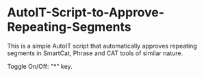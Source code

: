 # AutoIT-Script-to-Approve-Repeating-Segments

This is a simple AutoIT script that automatically approves repeating segments in SmartCat, Phrase and CAT tools of similar nature.

Toggle On/Off: "*" key.
